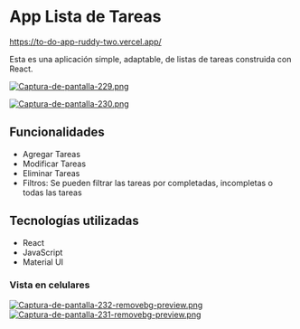 # App Lista de Tareas
https://to-do-app-ruddy-two.vercel.app/

Esta es una aplicación simple, adaptable, de listas de tareas construida con React.

[![Captura-de-pantalla-229.png](https://i.postimg.cc/vZvJ7k8W/Captura-de-pantalla-229.png)](https://postimg.cc/68ybtHv3)

[![Captura-de-pantalla-230.png](https://i.postimg.cc/zGRLVwJZ/Captura-de-pantalla-230.png)](https://postimg.cc/21rjtZb2)

## Funcionalidades
<ul>
  <li>Agregar Tareas</li>
  <li>Modificar Tareas</li>
  <li>Eliminar Tareas</li>
  <li>Filtros: Se pueden filtrar las tareas por completadas, incompletas o todas las tareas</li>
</ul>

## Tecnologías utilizadas
<ul>
  <li>React</li>
  <li>JavaScript</li>
  <li>Material UI</li>
</ul>

### Vista en celulares
[![Captura-de-pantalla-232-removebg-preview.png](https://i.postimg.cc/0jFks3K6/Captura-de-pantalla-232-removebg-preview.png)](https://postimg.cc/bS0c0mT8)
[![Captura-de-pantalla-231-removebg-preview.png](https://i.postimg.cc/6psWbkNg/Captura-de-pantalla-231-removebg-preview.png)](https://postimg.cc/dLBcLS3j)
